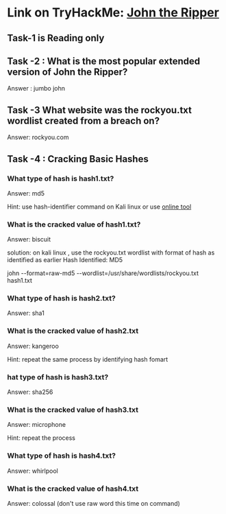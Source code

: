 # Link on TryHackMe: [John the Ripper](https://tryhackme.com/r/room/johntheripper0)


## Task-1 is Reading only

## Task -2 : What is the most popular extended version of John the Ripper?
Answer : jumbo john

## Task -3 What website was the rockyou.txt wordlist created from a breach on?
Answer: rockyou.com

## Task -4 : Cracking Basic Hashes

### What type of hash is hash1.txt?
Answer: md5  

Hint: use hash-identifier command on Kali linux or use [online tool](https://hashes.com/en/tools/hash_identifier)

### What is the cracked value of hash1.txt?
Answer: biscuit

solution: on kali linux , use the rockyou.txt wordlist with format of hash as identified as earlier
Hash Identified: MD5

john --format=raw-md5  --wordlist=/usr/share/wordlists/rockyou.txt hash1.txt

### What type of hash is hash2.txt?
Answer: sha1

### What is the cracked value of hash2.txt
Answer: kangeroo

Hint: repeat the same process by identifying hash fomart

### hat type of hash is hash3.txt?
Answer: sha256 

### What is the cracked value of hash3.txt
Answer: microphone

Hint: repeat the process

### What type of hash is hash4.txt?
Answer: whirlpool

### What is the cracked value of hash4.txt
Answer: colossal (don't use raw word this time on command)
